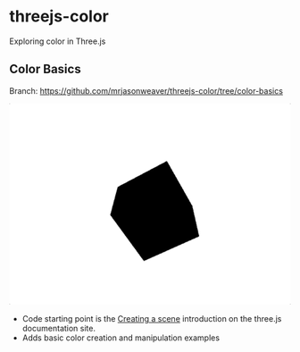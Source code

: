 # threejs-color

Exploring color in Three.js

## Color Basics
Branch: https://github.com/mrjasonweaver/threejs-color/tree/color-basics

![alt text](./threejs-color-basics.gif "Three.js Color Basics")

- Code starting point is the [Creating a scene](https://threejs.org/docs/index.html#manual/en/introduction/Creating-a-scene) introduction on the three.js documentation site.
- Adds basic color creation and manipulation examples